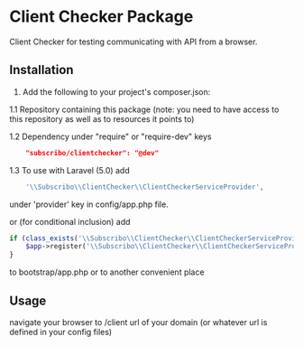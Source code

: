 # Client Checker Package

Client Checker for testing communicating with API from a browser.

## Installation

1. Add the following to your project's composer.json:

1.1 Repository containing this package (note: you need to have access to this repository as well as to resources it points to)

1.2 Dependency under "require" or "require-dev" keys

```json
    "subscribo/clientchecker": "@dev"
```

1.3 To use with Laravel (5.0) add

```php
    '\\Subscribo\\ClientChecker\\ClientCheckerServiceProvider',
```

under 'provider' key in config/app.php file.

or (for conditional inclusion) add

```php
if (class_exists('\\Subscribo\\ClientChecker\\ClientCheckerServiceProvider')) {
    $app->register('\\Subscribo\\ClientChecker\\ClientCheckerServiceProvider');
}
```

to bootstrap/app.php or to another convenient place


## Usage

navigate your browser to /client url of your domain (or whatever url is defined in your config files)
